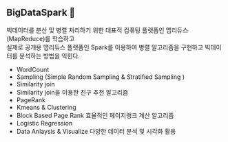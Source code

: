## BigDataSpark 🐯

빅데이터를 분산 및 병렬 처리하기 위한 대표적 컴퓨팅 플랫폼인 맵리듀스(MapReduce)를 학습하고 <br>
실제로 공개용 맵리듀스 플랫폼인 Spark를 이용하여 병렬 알고리즘을 구현하고 빅데이터를 분석하는 방법을 익힌다.

- WordCount
- Sampling (Simple Random Sampling & Stratified Sampling )
- Similarity join
- Similarity join을 이용한 친구 추천 알고리즘
- PageRank
- Kmeans & Clustering
- Block Based Page Rank 효율적인 페이지랭크 계산 알고리즘
- Logistic Regression
- Data Anlaysis & Visualize 다양한 데이터 분석 및 시각화 활용
